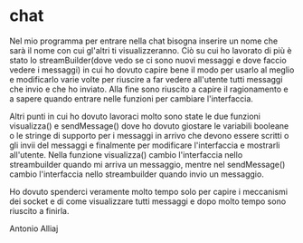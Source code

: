 # chat

Nel mio programma per entrare nella chat bisogna inserire un nome che sarà il nome con cui gl'altri ti visualizzeranno.
Ciò su cui ho lavorato di più è stato lo streamBuilder(dove vedo se ci sono nuovi messaggi e dove faccio vedere i messaggi) in cui ho dovuto capire bene il modo per usarlo al meglio e modificarlo varie volte per riuscire a far vedere all'utente tutti messaggi che invio e che ho inviato. Alla fine sono riuscito a capire il ragionamento e a sapere quando entrare nelle funzioni per cambiare l'interfaccia.

Altri punti in cui ho dovuto lavoraci molto sono state le due funzioni visualizza() e sendMessage() dove ho dovuto giostare le variabili booleane o le stringe di supporto per i messaggi in arrivo che devono essere scritti o gli invii del messaggi e finalmente per modificare l'interfaccia e mostrarli all'utente.
Nella funzione visualizza() cambio l'interfaccia nello streambuilder quando mi arriva un messaggio, mentre nel sendMessage() cambio l'interfaccia nello streambuilder quando invio un messaggio.

Ho dovuto spenderci veramente molto tempo solo per capire i meccanismi dei socket e di come visualizzare tutti messaggi e dopo molto tempo sono riuscito a finirla.


Antonio Alliaj